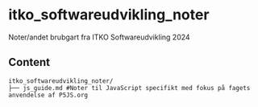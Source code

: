 # itko_softwareudvikling_noter
Noter/andet brubgart fra ITKO Softwareudvikling 2024

## Content
```
itko_softwareudvikling_noter/
├── js_guide.md #Noter til JavaScript specifikt med fokus på fagets anvendelse af P5JS.org
